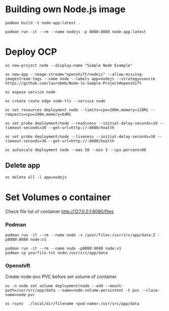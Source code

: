 # Building own Node.js image

	podman build -t node-app:latest .
	
	podman run -it --rm --name nodejs -p 8080:8080 node-app:latest

# Deploy OCP
	oc new-project node --display-name "Simple Node Example"	
	
	oc new-app --image-stream="openshift/nodejs" --allow-missing-imagestream-tags --name node --labels app=nodejs --strategy=source https://github.com/laurobmb/Node-Js-Sample-Project#openshift

	oc expose service node
	
	oc create route edge node-tls --service node

    oc set resources deployment node --limits=cpu=200m,memory=128Mi --requests=cpu=100m,memory=64Mi
    
	oc set probe deployment/node --readiness --initial-delay-seconds=10 --timeout-seconds=30 --get-url=http://:8080/health
    
	oc set probe deployment/node --liveness --initial-delay-seconds=10 --timeout-seconds=30 --get-url=http://:8080/health
    
	oc autoscale deployment node --max 50 --min 3 --cpu-percent=80

## Delete app 
	oc delete all -l app=nodejs

# Set Volumes o container

Check file list of container http://127.0.0.1:8080/files

### Podman 
	podman run -it --rm --name node -v /your/files:/usr/src/app/data:Z -p8080:8080 node:v1 
	
	podman run -it --rm --name node -p8080:8080 node:v1 
	podman cp yourfile.txt node:/usr/src/app/data

### Openshift

Create node-pvc PVC before set volume of container

	oc -n node set volume deployment/node --add --mount-path=/usr/src/app/data --name=node-volume-persistent -t pvc --claim-name=node-pvc

	oc rsync  ./local/dir/filename <pod-name>:/usr/src/app/data

